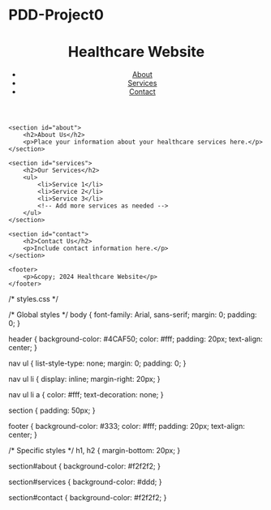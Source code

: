# PDD-Project0

<!DOCTYPE html>
<html lang="en">
<head>
    <meta charset="UTF-8">
    <meta name="viewport" content="width=device-width, initial-scale=1.0">
    <title>Healthcare Website</title>
    <link rel="stylesheet" href="styles.css"> <!-- Link to your CSS file -->
</head>
<body>
    <header>
        <h1>Healthcare Website</h1>
        <!-- Navigation links -->
        <nav>
            <ul>
                <li><a href="#about">About</a></li>
                <li><a href="#services">Services</a></li>
                <li><a href="#contact">Contact</a></li>
            </ul>
        </nav>
    </header>

    <section id="about">
        <h2>About Us</h2>
        <p>Place your information about your healthcare services here.</p>
    </section>

    <section id="services">
        <h2>Our Services</h2>
        <ul>
            <li>Service 1</li>
            <li>Service 2</li>
            <li>Service 3</li>
            <!-- Add more services as needed -->
        </ul>
    </section>

    <section id="contact">
        <h2>Contact Us</h2>
        <p>Include contact information here.</p>
    </section>

    <footer>
        <p>&copy; 2024 Healthcare Website</p>
    </footer>
</body>
</html>

















/* styles.css */

/* Global styles */
body {
    font-family: Arial, sans-serif;
    margin: 0;
    padding: 0;
}

header {
    background-color: #4CAF50;
    color: #fff;
    padding: 20px;
    text-align: center;
}

nav ul {
    list-style-type: none;
    margin: 0;
    padding: 0;
}

nav ul li {
    display: inline;
    margin-right: 20px;
}

nav ul li a {
    color: #fff;
    text-decoration: none;
}

section {
    padding: 50px;
}

footer {
    background-color: #333;
    color: #fff;
    padding: 20px;
    text-align: center;
}

/* Specific styles */
h1, h2 {
    margin-bottom: 20px;
}

section#about {
    background-color: #f2f2f2;
}

section#services {
    background-color: #ddd;
}

section#contact {
    background-color: #f2f2f2;
}





<?php
if ($_SERVER["REQUEST_METHOD"] == "POST") {
    $name = $_POST["name"];
    $email = $_POST["email"];
    $message = $_POST["message"];

    // Here you can add code to send the email or save the message to a database
    // For example, sending an email using the mail() function:
    $to = "your_email@example.com";
    $subject = "Message from $name";
    $body = "Name: $name\nEmail: $email\nMessage: $message";
    mail($to, $subject, $body);

    // Redirect to a thank you page
    header("Location: thank_you.html");
    exit;
}
?>
